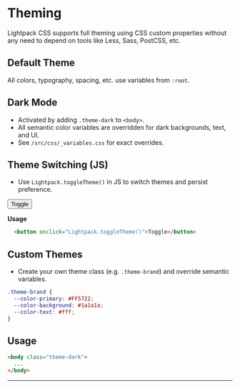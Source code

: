 # Theming

Lightpack CSS supports full theming using CSS custom properties without any need to depend on tools like Less, Sass, PostCSS, etc.

## Default Theme
All colors, typography, spacing, etc. use variables from `:root`.

## Dark Mode
- Activated by adding `.theme-dark` to `<body>`.
- All semantic color variables are overridden for dark backgrounds, text, and UI.
- See `/src/css/_variables.css` for exact overrides.

## Theme Switching (JS)
- Use `Lightpack.toggleTheme()` in JS to switch themes and persist preference.

<div class="demo-container">
  <button class="btn btn-primary btn-outline" onclick="Lightpack.toggleTheme()">Toggle</button>
</div>

**Usage**
```html
  <button onclick="Lightpack.toggleTheme()">Toggle</button>
```

## Custom Themes
- Create your own theme class (e.g. `.theme-brand`) and override semantic variables.

```css
.theme-brand {
  --color-primary: #FF5722;
  --color-background: #1a1a1a;
  --color-text: #fff;
}
```

## Usage
```html
<body class="theme-dark">
  ...
</body>
``` 

---